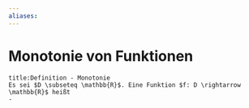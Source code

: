 ```yaml
---
aliases: 
---
```

# Monotonie von Funktionen 
```ad-abstract
title:Definition - Monotonie
Es sei $D \subseteq \mathbb{R}$. Eine Funktion $f: D \rightarrow \mathbb{R}$ heißt
- 
```